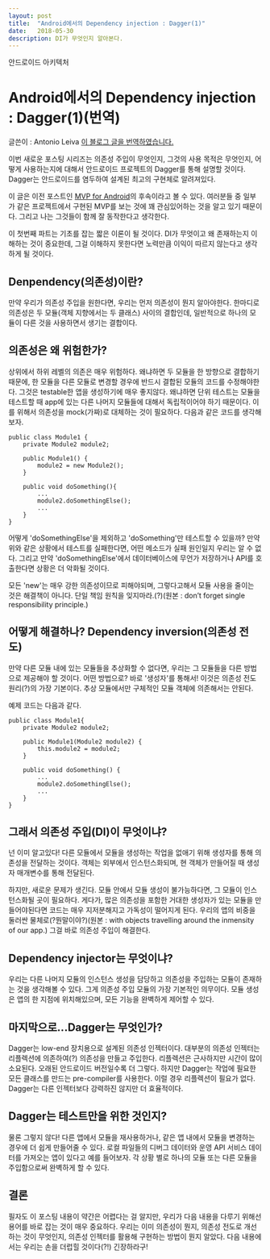 ```yaml
---
layout: post
title:  "Android에서의 Dependency injection : Dagger(1)"
date:   2018-05-30
description: DI가 무엇인지 알아본다.
---
```

<p class="intro"><span class="dropcap">안</span>드로이드 아키텍처</p>

# Android에서의 Dependency injection : Dagger(1)(번역)

글쓴이 : Antonio Leiva
[이 블로그 글을 번역하였습니다.](https://antonioleiva.com/dependency-injection-android-dagger-part-1/)


이번 새로운 포스팅 시리즈는 의존성 주입이 무엇인지, 그것의 사용 목적은 무엇인지, 어떻게 사용하는지에 대해서 안드로이드 프로젝트의 Dagger를 통해 설명할 것이다. Dagger는 안드로이드를 염두하여 설계된 최고의 구현체로 알려져있다.

이 글은 이전 포스트인 [MVP for Android](https://antonioleiva.com/mvp-android/)의 후속이라고 볼 수 있다. 여러분들 중 일부가 같은 프로젝트에서 구현된 MVP를 보는 것에 꽤 관심있어하는 것을 알고 있기 때문이다. 그리고 나는 그것들이 함께 잘 동작한다고 생각한다.

이 첫번째 파트는 기초를 잡는 짧은 이론이 될 것이다. DI가 무엇이고 왜 존재하는지 이해하는 것이 중요한데, 그걸 이해하지 못한다면 노력만큼 이익이 따르지 않는다고 생각하게 될 것이다.

## Denpendency(의존성)이란?
만약 우리가 의존성 주입을 원한다면, 우리는 먼저 의존성이 뭔지 알아야한다. 한마디로 의존성은 두 모듈(객체 지향에서는 두 클래스) 사이의 결합인데, 일반적으로 하나의 모듈이 다른 것을 사용하면서 생기는 결합이다.

## 의존성은 왜 위험한가?
상위에서 하위 레벨의 의존은 매우 위험하다. 왜냐하면 두 모듈을 한 방향으로 결합하기 때문에, 한 모듈을 다른 모듈로 변경할 경우에 반드시 결합된 모듈의 코드를 수정해야한다. 그것은 testable한 앱을 생성하기에 매우 좋지않다. 왜냐하면 단위 테스트는 모듈을 테스트할 때 app에 있는 다른 나머지 모듈들에 대해서 독립적이어야 하기 때문이다. 이를 위해서 의존성을 mock(가짜)로 대체하는 것이 필요하다. 다음과 같은 코드를 생각해보자.
~~~
public class Module1 {
	private Module2 module2;
    
    public Module1() {
    	module2 = new Module2();
    }
    
    public void doSomething(){
    	...
        module2.doSomethingElse();
        ...
    }
}
~~~
어떻게 'doSomethingElse'을 제외하고 'doSomething'만 테스트할 수 있을까? 만약 위와 같은 상황에서 테스트를 실패한다면, 어떤 메소드가 실패 원인일지 우리는 알 수 없다. 그리고 만약 'doSomethingElse'에서 데이터베이스에 무언가 저장하거나 API를 호출한다면 상황은 더 악화될 것이다.

모든 'new'는 매우 강한 의존성이므로 피해야되며, 그렇다고해서 모듈 사용을 줄이는 것은 해결책이 아니다. 단일 책임 원칙을 잊지마라.(?)(원본 : don’t forget single responsibility principle.)

## 어떻게 해결하나? Dependency inversion(의존성 전도)
만약 다른 모듈 내에 있는 모듈들을 추상화할 수 없다면, 우리는 그 모듈들을 다른 방법으로 제공해야 할 것이다. 어떤 방법으로? 바로 '생성자'를 통해서! 이것은 의존성 전도 원리(?)의 가장 기본이다. 추상 모듈에서만 구체적인 모듈 객체에 의존해서는 안된다.

예제 코드는 다음과 같다.
~~~
public class Module1{
	private Module2 module2;
    
    public Module1(Module2 module2) {
    	this.module2 = module2;
    }
    
    public void doSomething() {
    	...
        module2.doSomethingElse();
        ...
    }
}
~~~

## 그래서 의존성 주입(DI)이 무엇이냐?
넌 이미 알고있다! 다른 모듈에서 모듈을 생성하는 작업을 없애기 위해 생성자를 통해 의존성을 전달하는 것이다. 객체는 외부에서 인스턴스화되며, 현 객체가 만들어질 때 생성자 매개변수를 통해 전달된다.

하지만, 새로운 문제가 생긴다. 모듈 안에서 모듈 생성이 불가능하다면, 그 모듈이 인스턴스화될 곳이 필요하다. 게다가, 많은 의존성을 포함한 거대한 생성자가 있는 모듈을 만들어야된다면 코드는 매우 지저분해지고 가독성이 떨어지게 된다. 우리의 앱의 비중을 둘러싼 물체로(?뭔말이야?)(원본 : with objects travelling around the inmensity of our app.) 그걸 바로 의존성 주입이 해결한다.

## Dependency injector는 무엇이냐?
우리는 다른 나머지 모듈의 인스턴스 생성을 담당하고 의존성을 주입하는 모듈이 존재하는 것을 생각해볼 수 있다. 그게 의존성 주입 모듈의 가장 기본적인 의무이다. 모듈 생성은 앱의 한 지점에 위치해있으며, 모든 기능을 완벽하게 제어할 수 있다.

## 마지막으로...Dagger는 무엇인가?
Dagger는 low-end 장치용으로 설계된 의존성 인젝터이다. 대부분의 의존성 인젝터는 리플렉션에 의존하여(?) 의존성을 만들고 주입한다. 리플렉션은 근사하지만 시간이 많이 소요된다. 오래된 안드로이드 버전일수록 더 그렇다. 하지만 Dagger는 작업에 필요한 모든 클래스를 만드는 pre-compiler를 사용한다. 이럴 경우 리플렉션이 필요가 없다. Dagger는 다른 인젝터보다 강력하진 않지만 더 효율적이다.

## Dagger는 테스트만을 위한 것인지?
물론 그렇지 않다! 다른 앱에서 모듈을 재사용하거나, 같은 앱 내에서 모듈을 변경하는 경우에 더 쉽게 만들어줄 수 있다. 로컬 파일들의 디버그 데이터와 운영 API 서비스 데이터를 가져오는 앱이 있다고 예를 들어보자. 각 상황 별로 하나의 모듈 또는 다른 모듈을 주입함으로써 완벽하게 할 수 있다.

## 결론
필자도 이 포스팅 내용이 약간은 어렵다는 걸 알지만, 우리가 다음 내용을 다루기 위해선 용어를 바로 잡는 것이 매우 중요하다. 우리는 이미 의존성이 뭔지, 의존성 전도로 개선하는 것이 무엇인지, 의존성 인젝터를 활용해 구현하는 방법이 뭔지 알았다.
다음 내용에서는 우리는 손을 더럽힐 것이다(?!) 긴장하라구!
